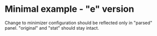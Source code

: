Minimal example - "e" version
=============================

Change to minimizer configuration should be reflected only in "parsed" panel.
"original" and "stat" should stay intact.
